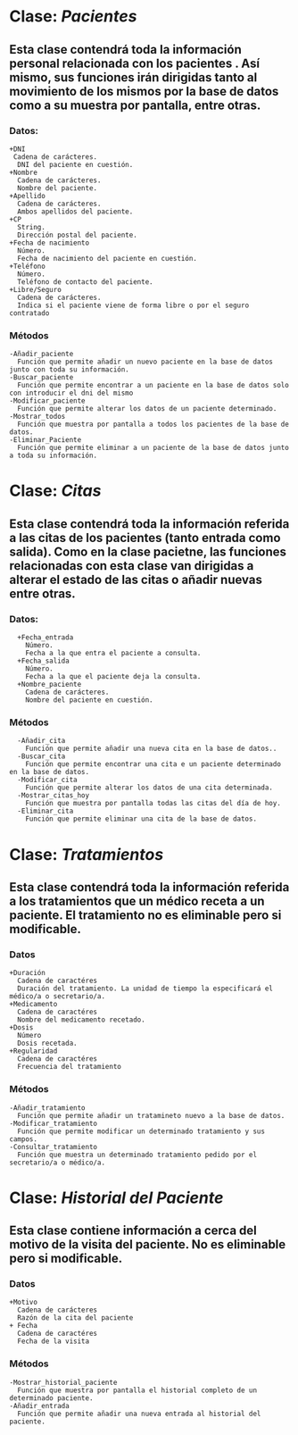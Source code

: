# Clase: *Pacientes*
## Esta clase contendrá toda la información personal relacionada con los pacientes . Así mismo, sus funciones irán dirigidas tanto al movimiento de los mismos por la base de datos como a su muestra por pantalla, entre otras.

  ### Datos:
    +DNI
     Cadena de carácteres.
      DNI del paciente en cuestión.
    +Nombre
      Cadena de carácteres.
      Nombre del paciente.
    +Apellido
      Cadena de carácteres.
      Ambos apellidos del paciente.
    +CP
      String.
      Dirección postal del paciente.
    +Fecha de nacimiento
      Número.
      Fecha de nacimiento del paciente en cuestión.
    +Teléfono
      Número.
      Teléfono de contacto del paciente.
    +Libre/Seguro
      Cadena de carácteres.
      Indica si el paciente viene de forma libre o por el seguro contratado

### Métodos

    -Añadir_paciente
      Función que permite añadir un nuevo paciente en la base de datos junto con toda su información.
    -Buscar_paciente
      Función que permite encontrar a un paciente en la base de datos solo con introducir el dni del mismo
    -Modificar_paciente
      Función que permite alterar los datos de un paciente determinado.
    -Mostrar_todos
      Función que muestra por pantalla a todos los pacientes de la base de datos.
    -Eliminar_Paciente
      Función que permite eliminar a un paciente de la base de datos junto a toda su información.

# Clase: *Citas*
## Esta clase contendrá toda la información referida a las citas de los pacientes (tanto entrada como salida). Como en la clase pacietne, las funciones relacionadas con esta clase van dirigidas a alterar el estado de las citas o añadir nuevas entre otras.

   ### Datos:
    
      +Fecha_entrada
        Número.
        Fecha a la que entra el paciente a consulta.
      +Fecha_salida
        Número.
        Fecha a la que el paciente deja la consulta.
      +Nombre_paciente
        Cadena de carácteres.
        Nombre del paciente en cuestión.

   ### Métodos
    
      -Añadir_cita
        Función que permite añadir una nueva cita en la base de datos..
      -Buscar_cita
        Función que permite encontrar una cita e un paciente determinado en la base de datos.
      -Modificar_cita
        Función que permite alterar los datos de una cita determinada.
      -Mostrar_citas_hoy
        Función que muestra por pantalla todas las citas del día de hoy.
      -Eliminar_cita
        Función que permite eliminar una cita de la base de datos.

# Clase: *Tratamientos*
## Esta clase contendrá toda la información referida a los tratamientos que un médico receta a un paciente. El tratamiento no es eliminable pero si modificable.

  ### Datos
    +Duración
      Cadena de caractéres
      Duración del tratamiento. La unidad de tiempo la especificará el médico/a o secretario/a.
    +Medicamento
      Cadena de caractéres
      Nombre del medicamento recetado.
    +Dosis
      Número
      Dosis recetada.
    +Regularidad
      Cadena de caractéres
      Frecuencia del tratamiento

  ### Métodos
    -Añadir_tratamiento
      Función que permite añadir un tratamineto nuevo a la base de datos.
    -Modificar_tratamiento
      Función que permite modificar un determinado tratamiento y sus campos.
    -Consultar_tratamiento
      Función que muestra un determinado tratamiento pedido por el secretario/a o médico/a.

# Clase: *Historial del Paciente*
## Esta clase contiene información a cerca del motivo de la visita del paciente. No es eliminable pero si modificable.

  ### Datos
    +Motivo
      Cadena de carácteres
      Razón de la cita del paciente
    + Fecha
      Cadena de caractéres
      Fecha de la visita
  ### Métodos
    -Mostrar_historial_paciente
      Función que muestra por pantalla el historial completo de un determinado paciente.
    -Añadir_entrada
      Función que permite añadir una nueva entrada al historial del paciente.
